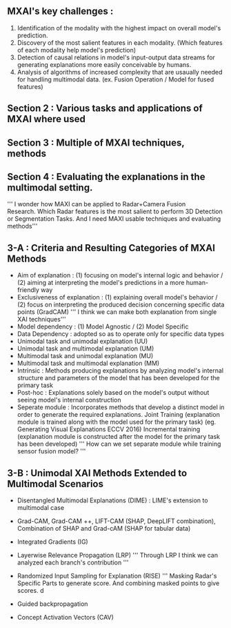 ## MXAI's key challenges : 
1. Identification of the modality with the highest impact on overall model's prediction.
2. Discovery of the most salient features in each modality. (Which features of each modality help model's prediction)
3. Detection of causal relations in model's input-output data streams for generating explanations more easily conceivable by humans. 
4. Analysis of algorithms of increased complexity that are usaually needed for handling multimodal data. (ex. Fusion Operation / Model for fused features)

## Section 2 : Various tasks and applications of MXAI where used
## Section 3 : Multiple of MXAI techniques, methods
## Section 4 : Evaluating the explanations in the multimodal setting.

''' I wonder how MAXI can be applied to Radar+Camera Fusion Research. Which Radar features is the most salient to perform 3D Detection or Segmentation Tasks. 
And I need MAXI usable techniques and evaluating methods'''

## 3-A : Criteria and Resulting Categories of MXAI Methods
* Aim of explanation : (1) focusing on model's internal logic and behavior / (2) aiming at interpreting the model's predictions in a more human-friendly way
* Exclusiveness of explanation : (1) explaining overall model's behavior / (2) focus on interpreting the produced decision concerning specific data points (GradCAM)
''' I think we can make both explanation from single XAI techniques'''
* Model dependency : (1) Model Agnostic / (2) Model Specific
* Data Dependency : adopted so as to operate only for specific data types
* Unimodal task and unimodal explanation (UU) 
* Unimodal task and multimodal explanation (UM)
* Multimodal task and unimodal explanation (MU)
* Multimodal task and multimodal explanation (MM)
* Intrinsic : Methods producing explanations by analyzing model's internal structure and parameters of the model that has been developed for the primary task
* Post-hoc : Explanations solely based on the model's output without seeing model's internal construction
* Seperate module : Incorporates methods that develop a distinct model in order to generate the required explanations. 
Joint Training (explanation module is trained along with the model used for the primary task) (eg. Generating Visual Explanations ECCV 2016)
Incremental training (explanation module is constructed after the model for the primary task has been developed)
''' How can we set separate module while training sensor fusion model? '''

## 3-B : Unimodal XAI Methods Extended to Multimodal Scenarios
* Disentangled Multimodal Explanations (DIME) : LIME's extension to multimodal case
* Grad-CAM, Grad-CAM ++, LIFT-CAM (SHAP, DeepLIFT combination), Combination of SHAP and Grad-cAM (SHAP for tabular data)
* Integrated Gradients (IG) 
* Layerwise Relevance Propagation (LRP)
  ''' Through LRP I think we can analyzed each branch's contribution '''
* Randomized Input Sampling for Explanation (RISE)
  ''' Masking Radar's Specific Parts to generate score. And combining masked points to give scores. d
  
* Guided backpropagation
* Concept Activation Vectors (CAV)
